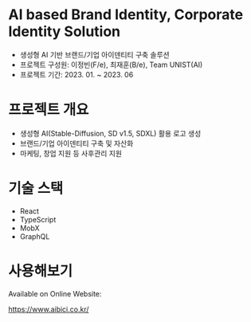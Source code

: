 # AI based Brand Identity, Corporate Identity Solution

- 생성형 AI 기반 브랜드/기업 아이덴티티 구축 솔루션
- 프로젝트 구성원: 이정빈(F/e), 최재훈(B/e), Team UNIST(AI)
- 프로젝트 기간: 2023. 01. ~ 2023. 06

# 프로젝트 개요

- 생성형 AI(Stable-Diffusion, SD v1.5, SDXL) 활용 로고 생성
- 브랜드/기업 아이덴티티 구축 및 자산화
- 마케팅, 창업 지원 등 사후관리 지원

# 기술 스택

- React
- TypeScript
- MobX
- GraphQL

# 사용해보기

Available on Online Website:

https://www.aibici.co.kr/
